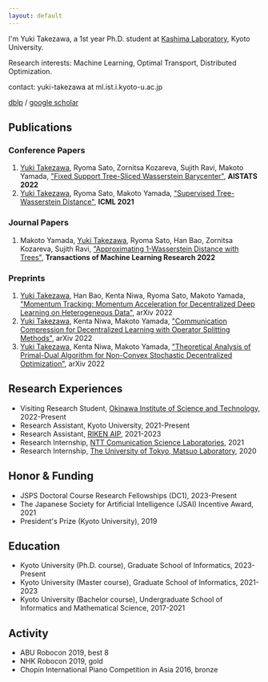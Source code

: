 ```yaml
---
layout: default
---
```


I'm Yuki Takezawa, a 1st year Ph.D. student at <a href="http://www.ml.ist.i.kyoto-u.ac.jp/en/">Kashima Laboratory</a>, Kyoto University.

Research interests: Machine Learning, Optimal Transport, Distributed Optimization.

contact: yuki-takezawa at ml.ist.i.kyoto-u.ac.jp 

<a href="https://dblp.uni-trier.de/pid/284/1294.html">dblp</a> / <a href="https://scholar.google.com/citations?user=eaKQb8IAAAAJ&hl=en">google scholar</a>

## Publications
### Conference Papers
1. <u>Yuki Takezawa</u>, Ryoma Sato, Zornitsa Kozareva, Sujith Ravi, Makoto Yamada, <a href="https://arxiv.org/abs/2109.03431">"Fixed Support Tree-Sliced Wasserstein Barycenter"</a>, **AISTATS 2022**
2. <u>Yuki Takezawa</u>, Ryoma Sato, Makoto Yamada, <a href="https://arxiv.org/abs/2101.11520">"Supervised Tree-Wasserstein Distance"</a>, **ICML 2021**

### Journal Papers
1. Makoto Yamada, <u>Yuki Takezawa</u>, Ryoma Sato, Han Bao, Zornitsa Kozareva, Sujith Ravi,  <a href="https://openreview.net/forum?id=Ig82l87ZVU&referrer=%5BTMLR%5D(%2Fgroup%3Fid%3DTMLR)">"Approximating 1-Wasserstein Distance with Trees"</a>, **Transactions of Machine Learning Research 2022**

### Preprints
1. <u>Yuki Takezawa</u>, Han Bao, Kenta Niwa, Ryoma Sato, Makoto Yamada, <a href="https://arxiv.org/abs/2209.15505">"Momentum Tracking: Momentum Acceleration for Decentralized Deep Learning on Heterogeneous Data"</a>, arXiv 2022
2. <u>Yuki Takezawa</u>, Kenta Niwa, Makoto Yamada, <a href="https://arxiv.org/abs/2205.03779">"Communication Compression for Decentralized Learning with Operator Splitting Methods"</a>, arXiv 2022
3. <u>Yuki Takezawa</u>, Kenta Niwa, Makoto Yamada, <a href="https://arxiv.org/abs/2205.11979">"Theoretical Analysis of Primal-Dual Algorithm for Non-Convex Stochastic Decentralized Optimization"</a>, arXiv 2022

## Research Experiences
- Visiting Research Student, <a href="https://groups.oist.jp/mlds">Okinawa Institute of Science and Technology</a>, 2022-Present
- Research Assistant, Kyoto University, 2021-Present
- Research Assistant, <a href="https://www.riken.jp/en/research/labs/aip/">RIKEN AIP</a>, 2021-2023
- Research Internship, <a href="http://www.kecl.ntt.co.jp/english/index.html">NTT Comunication Science Laboratories</a>, 2021
- Research Internship, <a href="https://weblab.t.u-tokyo.ac.jp/en/">The University of Tokyo, Matsuo Laboratory</a>, 2020

## Honor & Funding
- JSPS Doctoral Course Research Fellowships (DC1), 2023-Present
- The Japanese Society for Artificial Intelligence (JSAI) Incentive Award, 2021
- President's Prize (Kyoto University), 2019

## Education
- Kyoto University (Ph.D. course), Graduate School of Informatics, 2023-Present
- Kyoto University (Master course), Graduate School of Informatics, 2021-2023
- Kyoto University (Bachelor course), Undergraduate School of Informatics and Mathematical Science, 2017-2021

## Activity
- ABU Robocon 2019, best 8
- NHK Robocon 2019, gold
- Chopin International Piano Competition in Asia 2016, bronze
